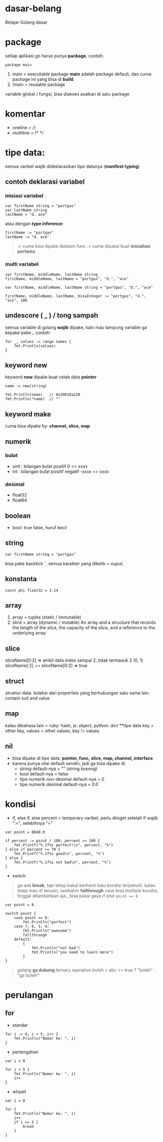 # dasar-belang
Belajar Golang dasar

# package
setiap aplikasi go harus punya **package**. contoh:
```
package main
```
1. main = executable package
**main** adalah package default, dan cuma package ini yang bisa di **build**.
2. !main = reusable package

variable global / fungsi, bisa diakses asalkan di satu package

# komentar
- oneline = //
- multiline = /* */

# tipe data:
semua varibel wajib dideklarasikan tipe datanya (**manifest typing**)
## contoh deklarasi variabel
### inisiasi variabel
```
var firstName string = "portgas"
var lastName string
lastName = "d. ace"
```
atau dengan **type inference**:
```
firstName := "portgas"
lastName := "d. ace"
```
> := cuma bisa dipake didalam func
> := cuma dipakai buat **inisialiasi pertama**
### multi variabel
```
var firstName, middleName, lastName string
firstName, middleName, lastName = "portgas", "d.", "ace"
```
```
var firstName, middleName, lastName string = "portgas", "d.", "ace"
```
```
firstName, middleName, lastName, bisaInteger := "portgas", "d.", "ace", 100
```

## undescore ( _ ) / tong sampah
semua variable di golang **wajib** dipake, kalo mau tampung variable ga kepake pake _
contoh:
```
for _, values := range names {
    fmt.Println(values)
}
```

## keyword **new**
keyword __new__ dipake buat cetak data **pointer**
```
name := new(string)

fmt.Println(name)   // 0x20818a220
fmt.Println(*name)  // ""
```

## keyword **make**
cuma bisa dipake by: **channel, slice, map**

## numerik
### bulat
- uint : bilangan bulat positif 0 <> xxxx
- int : bilangan bulat positif negatif -xxxx <> xxxx

### desimal
- float32
- float64

## boolean
- bool: true false, huruf kecil

## string
```
var firstName string = "portgas"
```
bisa pake backtick **`**, semua karakter yang diketik = ouput.

## konstanta
```
const phi float32 = 3.14
```

## array
1. array = tuples (static / immutable)
2. slice = array (dynamic / mutable)
    An array and a structure that records the length of the slice, the capacity of the slice, and a reference to the underlying array

## slice
sliceName[0:2] => ambil data index sampai 2, tidak termasuk 2 (0, 1)
sliceName[:2] == sliceName[0:2] => true

## struct
struktur data. koleksi dari properties yang berhubungan satu sama lain.
contain suit and value

## map
kalau dibahasa lain = ruby: hash, js: object, python: dict
**tipe data key = other key, values = other values, key != values

## nil
- bisa dipake di tipe data: **pointer, func, slice, map, channel, interface**
- karena punya nilai default sendiri, jadi ga bisa dipake di:
    * string default-nya =  "" (string kosong)
    * bool default-nya = false
    * tipe numerik non-desimal default-nya = 0
    * tipe numerik desimal default-nya = 0.0

# kondisi
- if, else if, else
percent = temporary varibel, perlu diinget setelah if wajib ":=", selebihnya "="
```
var point = 8840.0

if percent := point / 100; percent >= 100 {
    fmt.Printf("%.1f%s perfect!\n", percent, "%")
} else if percent >= 70 {
    fmt.Printf("%.1f%s good\n", percent, "%")
} else {
    fmt.Printf("%.1f%s not bad\n", percent, "%")
}
```
- switch
> ga ada **break**, tapi tetep bakal berhenti kalo kondisi terpenuhi. kalau tetep mau di terusin, tambahin **fallthrough**
> case bisa multiple kondisi, tinggal ditambahkan aja **,**
> bisa pakai gaya if else ```point == 8```
```
var point = 6

switch point {
    case point == 8:
        fmt.Println("perfect")
    case 7, 6, 5, 4:
        fmt.Println("awesome")
        fallthrough
    default:
        {
            fmt.Println("not bad")
            fmt.Println("you need to learn more")
        }
}
```
> golang **ga dukung** ternary operation boleh = abc == true ? "boleh" : "ga boleh"

# perulangan
## for
- standar
```
for i := 0; i < 5; i++ {
    fmt.Println("Nomor ke: ", i)
}
```
- pertengahan
```
var i = 0

for i < 5 {
    fmt.Println("Nomor ke: ", i)
    i++
}
```
- whaatt
```
var i = 0

for {
    fmt.Println("Nomor ke: ", i)
    i++
    if i == 5 {
        break
    }
}
```

